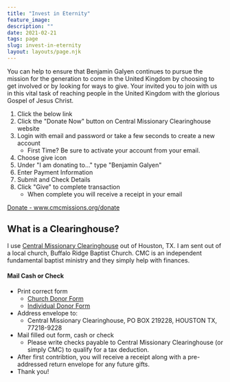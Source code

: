 ```yaml
---
title: "Invest in Eternity"
feature_image: 
description: ""
date: 2021-02-21
tags: page
slug: invest-in-eternity
layout: layouts/page.njk
---
```


You can help to ensure that Benjamin Galyen continues to pursue the mission for the generation to come in the United Kingdom by choosing to get involved or by looking for ways to give. Your invited you to join with us in this vital task of reaching people in the United Kingdom with the glorious Gospel of Jesus Christ.

1. Click the below link
2. Click the "Donate Now" button on Central Missionary Clearinghouse website
3. Login with email and password or take a few seconds to create a new account
   * First Time? Be sure to activate your account from your email.
4. Choose give icon
5. Under "I am donating to..." type "Benjamin Galyen"
6. Enter Payment Information
7. Submit and Check Details
8. Click "Give" to complete transaction
   * When complete you will receive a receipt in your email

<p><a target="_blank" href="https://cmcmissions.org/donate">Donate - www.cmcmissions.org/donate</a></p>

## What is a Clearinghouse?

I use <a target="_blank" href="https://www.cmcmissions.org">Central Missionary Clearinghouse</a> out of Houston, TX.  I am sent out of a local church, Buffalo Ridge Baptist Church.  CMC is an independent fundamental baptist ministry and they simply help with finances.

#### Mail Cash or Check
* Print correct form
  * <a target="_blank" href="https://drive.google.com/file/d/1eLAd08HiEbYQft0Z4dsDwc4aCnXBWJ01/view?usp=sharing">Church Donor Form</a>
  * <a target="_blank" href="https://drive.google.com/file/d/1MKahcTNaD09MLrohco59h-3y10X8Hh3S/view?usp=sharing">Individual Donor Form</a>
* Address envelope to:
  * Central Missionary Clearinghouse, PO BOX 219228, HOUSTON TX, 77218-9228
* Mail filled out form, cash or check
  * Please write checks payable to Central Missionary Clearinghouse (or simply CMC) to qualify for a tax deduction.
* After first contribtion, you will receive a receipt along with a pre-addressed return envelope for any future gifts.
* Thank you!
